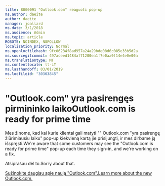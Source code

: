 ```yaml
---
title: 8000091 "Outlook.com" reaguoti pop-up
ms.author: daeite
author: daeite
manager: joallard
ms.date: 3/1/2018
ms.audience: Admin
ms.topic: article
ROBOTS: NOINDEX, NOFOLLOW
localization_priority: Normal
ms.openlocfilehash: 9fc06234f8ad957a24a29bde08d6c085e33b5d2a
ms.sourcegitcommit: 497aceed1484af71200ea1f7e0aa0f14e4e0e00a
ms.translationtype: MT
ms.contentlocale: lt-LT
ms.lasthandoff: 03/01/2019
ms.locfileid: "30363845"
---
```

# <a name="outlookcom-is-ready-for-prime-time"></a><span data-ttu-id="c1342-102">"Outlook.com" yra pasirengęs pirmininko laiko</span><span class="sxs-lookup"><span data-stu-id="c1342-102">Outlook.com is ready for prime time</span></span>

<span data-ttu-id="c1342-103">Mes žinome, kad kai kurie klientai gali matyti "" Outlook.com "yra pasirengę žiūrimiausiu laiku" pop-up kiekvieną kartą jie prisijungti, ir mes dirbame ją išspręsti.</span><span class="sxs-lookup"><span data-stu-id="c1342-103">We're aware that some customers may see the "Outlook.com is ready for prime time" pop-up each time they sign-in, and we're working on a fix.</span></span>

<span data-ttu-id="c1342-104">Atsiprašau dėl to.</span><span class="sxs-lookup"><span data-stu-id="c1342-104">Sorry about that.</span></span>

[<span data-ttu-id="c1342-105">Sužinokite daugiau apie naują "Outlook.com".</span><span class="sxs-lookup"><span data-stu-id="c1342-105">Learn more about the new Outlook.com.</span></span>](https://go.microsoft.com/fwlink/p/?linkid=2001300)